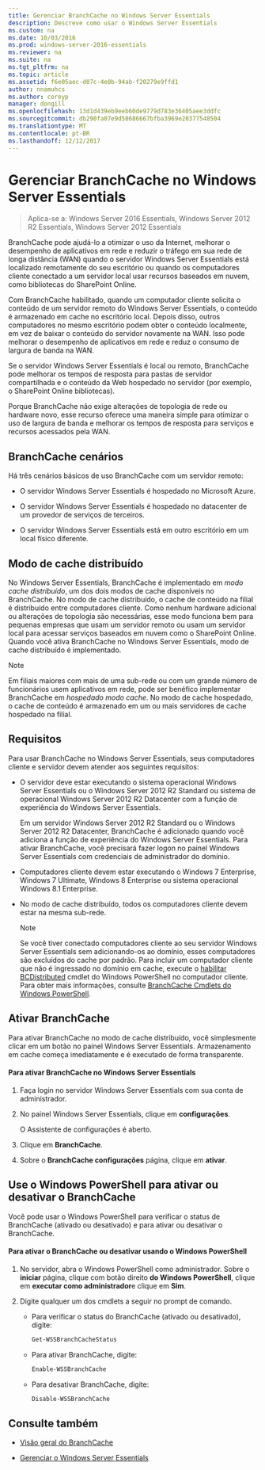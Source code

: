 ```yaml
---
title: Gerenciar BranchCache no Windows Server Essentials
description: Descreve como usar o Windows Server Essentials
ms.custom: na
ms.date: 10/03/2016
ms.prod: windows-server-2016-essentials
ms.reviewer: na
ms.suite: na
ms.tgt_pltfrm: na
ms.topic: article
ms.assetid: f6e05aec-d07c-4e0b-94ab-f20279e9ffd1
author: nnamuhcs
ms.author: coreyp
manager: dongill
ms.openlocfilehash: 13d1d439eb9eeb60de9779d783e36405aee3ddfc
ms.sourcegitcommit: db290fa07e9d50686667bfba3969e20377548504
ms.translationtype: MT
ms.contentlocale: pt-BR
ms.lasthandoff: 12/12/2017
---
```

# <a name="manage-branchcache-in-windows-server-essentials"></a>Gerenciar BranchCache no Windows Server Essentials

>Aplica-se a: Windows Server 2016 Essentials, Windows Server 2012 R2 Essentials, Windows Server 2012 Essentials

BranchCache pode ajudá-lo a otimizar o uso da Internet, melhorar o desempenho de aplicativos em rede e reduzir o tráfego em sua rede de longa distância (WAN) quando o servidor Windows Server Essentials está localizado remotamente do seu escritório ou quando os computadores cliente conectado a um servidor local usar recursos baseados em nuvem, como bibliotecas do SharePoint Online.  
  
 Com BranchCache habilitado, quando um computador cliente solicita o conteúdo de um servidor remoto do Windows Server Essentials, o conteúdo é armazenado em cache no escritório local. Depois disso, outros computadores no mesmo escritório podem obter o conteúdo localmente, em vez de baixar o conteúdo do servidor novamente na WAN. Isso pode melhorar o desempenho de aplicativos em rede e reduz o consumo de largura de banda na WAN.  
  
 Se o servidor Windows Server Essentials é local ou remoto, BranchCache pode melhorar os tempos de resposta para pastas de servidor compartilhada e o conteúdo da Web hospedado no servidor (por exemplo, o SharePoint Online bibliotecas).  
  
 Porque BranchCache não exige alterações de topologia de rede ou hardware novo, esse recurso oferece uma maneira simple para otimizar o uso de largura de banda e melhorar os tempos de resposta para serviços e recursos acessados pela WAN.  
  
## <a name="branchcache-scenarios"></a>BranchCache cenários  
 Há três cenários básicos de uso BranchCache com um servidor remoto:  
  
-   O servidor Windows Server Essentials é hospedado no Microsoft Azure.  
  
-   O servidor Windows Server Essentials é hospedado no datacenter de um provedor de serviços de terceiros.  
  
-   O servidor Windows Server Essentials está em outro escritório em um local físico diferente.  
  
## <a name="distributed-cache-mode"></a>Modo de cache distribuído  
 No Windows Server Essentials, BranchCache é implementado em *modo cache distribuído*, um dos dois modos de cache disponíveis no BranchCache. No modo de cache distribuído, o cache de conteúdo na filial é distribuído entre computadores cliente. Como nenhum hardware adicional ou alterações de topologia são necessárias, esse modo funciona bem para pequenas empresas que usam um servidor remoto ou usam um servidor local para acessar serviços baseados em nuvem como o SharePoint Online. Quando você ativa BranchCache no Windows Server Essentials, modo de cache distribuído é implementado.  
  
> [!NOTE]
>  Em filiais maiores com mais de uma sub-rede ou com um grande número de funcionários usem aplicativos em rede, pode ser benéfico implementar BranchCache em *hospedado modo cache*. No modo de cache hospedado, o cache de conteúdo é armazenado em um ou mais servidores de cache hospedado na filial.
  
## <a name="requirements"></a>Requisitos  
 Para usar BranchCache no Windows Server Essentials, seus computadores cliente e servidor devem atender aos seguintes requisitos:  
  
-   O servidor deve estar executando o sistema operacional Windows Server Essentials ou o Windows Server 2012 R2 Standard ou sistema de operacional Windows Server 2012 R2 Datacenter com a função de experiência do Windows Server Essentials.  
  
     Em um servidor Windows Server 2012 R2 Standard ou o Windows Server 2012 R2 Datacenter, BranchCache é adicionado quando você adiciona a função de experiência do Windows Server Essentials. Para ativar BranchCache, você precisará fazer logon no painel Windows Server Essentials com credenciais de administrador do domínio.  
  
-   Computadores cliente devem estar executando o Windows 7 Enterprise, Windows 7 Ultimate, Windows 8 Enterprise ou sistema operacional Windows 8.1 Enterprise.  
  
-   No modo de cache distribuído, todos os computadores cliente devem estar na mesma sub-rede.  
  
    > [!NOTE]
    >  Se você tiver conectado computadores cliente ao seu servidor Windows Server Essentials sem adicionando-os ao domínio, esses computadores são excluídos do cache por padrão. Para incluir um computador cliente que não é ingressado no domínio em cache, execute o [habilitar BCDistributed](https://technet.microsoft.com/library/hh848398.aspx) cmdlet do Windows PowerShell no computador cliente. Para obter mais informações, consulte [BranchCache Cmdlets do Windows PowerShell](https://technet.microsoft.com/library/hh848392.aspx).  
 
  
## <a name="turn-branchcache-on"></a>Ativar BranchCache  
 Para ativar BranchCache no modo de cache distribuído, você simplesmente clicar em um botão no painel Windows Server Essentials. Armazenamento em cache começa imediatamente e é executado de forma transparente.  
  
#### <a name="to-turn-on-branchcache-in-windows-server-essentials"></a>Para ativar BranchCache no Windows Server Essentials  
  
1.  Faça login no servidor Windows Server Essentials com sua conta de administrador.  
  
2.  No painel Windows Server Essentials, clique em **configurações**.  
  
     O Assistente de configurações é aberto.  
  
3.  Clique em **BranchCache**.  
  
4.  Sobre o **BranchCache configurações** página, clique em **ativar**.  
  
## <a name="use-windows-powershell-to-turn-branchcache-on-or-off"></a>Use o Windows PowerShell para ativar ou desativar o BranchCache  
 Você pode usar o Windows PowerShell para verificar o status de BranchCache (ativado ou desativado) e para ativar ou desativar o BranchCache.  
  
#### <a name="to-turn-branchcache-on-or-off-using-windows-powershell"></a>Para ativar o BranchCache ou desativar usando o Windows PowerShell  
  
1.  No servidor, abra o Windows PowerShell como administrador. Sobre o **iniciar** página, clique com botão direito **do Windows PowerShell**, clique em **executar como administrador**e clique em **Sim**.  
  
2.  Digite qualquer um dos cmdlets a seguir no prompt de comando.  
  
    -   Para verificar o status do BranchCache (ativado ou desativado), digite:  
  
        ```powershell  
        Get-WSSBranchCacheStatus  
        ```  
  
    -   Para ativar BranchCache, digite:  
  
        ```powershell  
        Enable-WSSBranchCache  
        ```  
  
    -   Para desativar BranchCache, digite:  
  
        ```powershell  
        Disable-WSSBranchCache  
        ```  
  
## <a name="see-also"></a>Consulte também  
    
-   [Visão geral do BranchCache](https://technet.microsoft.com/library/hh831696.aspx)  
  
-   [Gerenciar o Windows Server Essentials](Manage-Windows-Server-Essentials.md)

